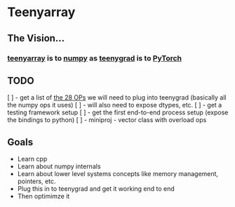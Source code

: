 # Teenyarray

## The Vision...
### [teenyarray](https://github.com/beverm2391/teenyarray) is to [numpy](https://numpy.org/) as [teenygrad](https://github.com/tinygrad/teenygrad/tree/main) is to [PyTorch](https://pytorch.org/) 

## TODO
[ ] - get a list of [the 28 OPs]() we will need to plug into teenygrad (basically all the numpy ops it uses)
[ ] - will also need to expose dtypes, etc.
[ ] - get a testing framework setup
[ ] - get the first end-to-end process setup (expose the bindings to python)
[ ] - miniproj - vector class with overload ops

## Goals
- Learn cpp
- Learn about numpy internals
- Learn about lower level systems concepts like memory management, pointers, etc.
- Plug this in to teenygrad and get it working end to end
- Then optimimze it